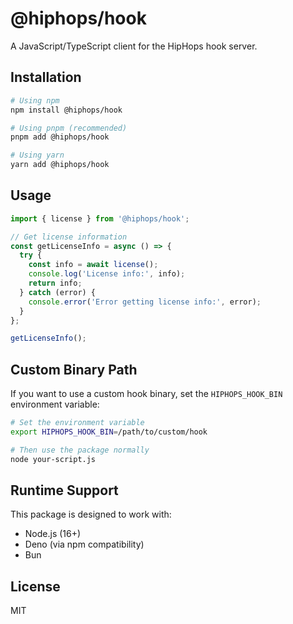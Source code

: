 # @hiphops/hook

A JavaScript/TypeScript client for the HipHops hook server.

## Installation

```bash
# Using npm
npm install @hiphops/hook

# Using pnpm (recommended)
pnpm add @hiphops/hook

# Using yarn
yarn add @hiphops/hook
```

## Usage

```typescript
import { license } from '@hiphops/hook';

// Get license information
const getLicenseInfo = async () => {
  try {
    const info = await license();
    console.log('License info:', info);
    return info;
  } catch (error) {
    console.error('Error getting license info:', error);
  }
};

getLicenseInfo();
```

## Custom Binary Path

If you want to use a custom hook binary, set the `HIPHOPS_HOOK_BIN` environment variable:

```bash
# Set the environment variable
export HIPHOPS_HOOK_BIN=/path/to/custom/hook

# Then use the package normally
node your-script.js
```

## Runtime Support

This package is designed to work with:

- Node.js (16+)
- Deno (via npm compatibility)
- Bun

## License

MIT
